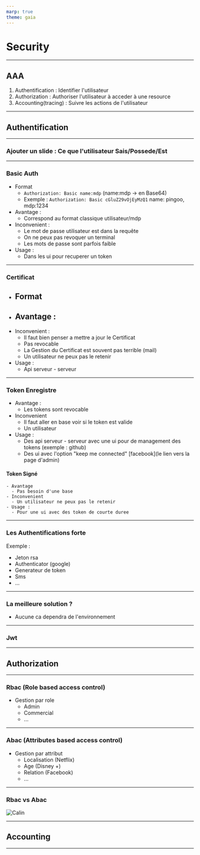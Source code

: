 ```yaml
---
marp: true
theme: gaia
--- 
```

# Security 
---
## AAA
 1. Authentification : Identifier l'utilisateur
 2. Authorization : Authoriser l'utilisateur à acceder à une resource 
 3. Accounting(tracing) : Suivre les actions de l'utilisateur 
---
## Authentification
---
### Ajouter un slide : Ce que l'utilisateur Sais/Possede/Est 
---
### Basic Auth
  - Format
     - `Authorization: Basic name:mdp` (name:mdp -> en Base64)
     - Exemple : `Authorization: Basic cGluZ29vOjEyMzQ1` name: pingoo, mdp:1234
  - Avantage :
    - Correspond au format classique utilisateur/mdp
  - Inconvenient : 
    - Le mot de passe utilisateur est dans la requête
    - On ne peux pas revoquer un terminal
    - Les mots de passe sont parfois faible
  - Usage :
    - Dans les ui pour recuperer un token
---
### Certificat
  - Format
    - 
  - Avantage :
    -
  - Inconvenient :
    - Il faut bien penser a mettre a jour le Certificat
    - Pas revocable
    - La Gestion du Certificat est souvent pas terrible (mail)
    - Un utilisateur ne peux pas le retenir
  - Usage :
    - Api serveur - serveur
---
### Token Enregistre
  - Avantage :
    - Les tokens sont revocable
  - Inconvenient
    - Il faut aller en base voir si le token est valide 
    - Un utilisateur 
  - Usage :
    - Des api serveur - serveur avec une ui pour de management des tokens (exemple : github)
    - Des ui avec l'option "keep me connected" [facebook](le lien vers la page d'admin)
#### Token Signé
    - Avantage 
      - Pas besoin d'une base
    - Inconvenient
      - Un utilisateur ne peux pas le retenir
    - Usage :
      - Pour une ui avec des token de courte duree
---
### Les Authentifications forte
Exemple : 
   - Jeton rsa 
   - Authenticator (google)
   - Generateur de token
   - Sms 
   - ...
---
### La meilleure solution ? 
- Aucune ca dependra de l'environnement
---
### Jwt

---
## Authorization
---
### Rbac (Role based access control)
 - Gestion par role
    - Admin
    - Commercial
    - ...
---
### Abac (Attributes based access control)
 - Gestion par attribut
    - Localisation (Netflix)
    - Age (Disney +)
    - Relation (Facebook)
    - ...
---
### Rbac vs Abac
![Calin](https://giphy.com/gifs/moodman-kids-race-friendship-VduFvPwm3gfGO8duNN)


---
## Accounting 
---
